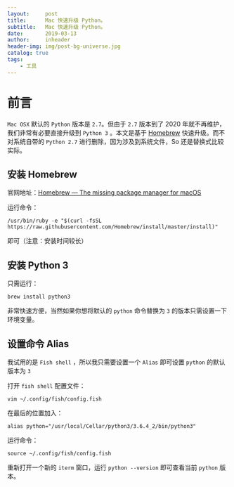 ```yaml
---
layout:     post
title:      Mac 快速升级 Python。
subtitle:   Mac 快速升级 Python。
date:       2019-03-13
author:     inheader
header-img: img/post-bg-universe.jpg
catalog: true
tags:
    - 工具
---
```




# 前言

`Mac OSX` 默认的 `Python` 版本是 `2.7`。但由于 `2.7` 版本到了 2020 年就不再维护，我们非常有必要直接升级到 `Python 3` 。本文是基于 [Homebrew](https://brew.sh/) 快速升级。而不对系统自带的 `Python 2.7` 进行删除，因为涉及到系统文件，So 还是替换式比较实际。



## 安装 Homebrew

官网地址：[Homebrew — The missing package manager for macOS](https://brew.sh/)

运行命令：

```
/usr/bin/ruby -e "$(curl -fsSL https://raw.githubusercontent.com/Homebrew/install/master/install)"

```

即可（注意：安装时间较长）



## 安装 Python 3

只需运行：

```shell
brew install python3
```

非常快速方便，当然如果你想将默认的 `python` 命令替换为 `3` 的版本只需设置一下环境变量。



## 设置命令 Alias

我试用的是 `Fish shell` ，所以我只需要设置一个 `Alias` 即可设置 `python` 的默认版本为 `3`

打开 `fish shell` 配置文件：

```
vim ~/.config/fish/config.fish
```

在最后的位置加入：

```
alias python="/usr/local/Cellar/python3/3.6.4_2/bin/python3"
```

运行命令：

```shell
source ~/.config/fish/config.fish
```

重新打开一个新的 `iterm` 窗口，运行 `python --version` 即可查看当前 `python` 版本。









